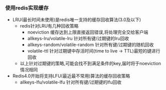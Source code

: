 ### 使用redis实现缓存

- LRU(最长时间未使用)是redis唯一支持的缓存回收算法(3.0及以下)
  - redis针对LRU有几种回收策略
    - noeviction 缓存达到上限直接返回错误,将处理完全交给客户端
    - allkeys-lru/volatile-lru 针对所有键/过期键的lru回收
    - allkeys-random/volatile-random 针对所有键/过期键的随机回收
    - volatile-ttl 针对过期键中存活时间(time to live -> TTL)最短的键进行回收
  - 以上针对过期键的策略,可能会找不到满足条件的key,届时将于noeviction情况相同
- Redis4.0开始将支持LFU(最近最不常用)算法的缓存回收策略
  - allkeys-lfu/volatile-lfu 针对所有键/过期键的lfu回收